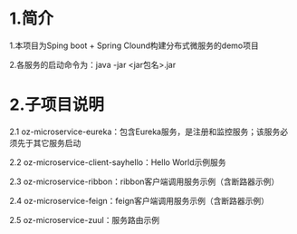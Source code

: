 1.简介
==
1.本项目为Sping boot + Spring Clound构建分布式微服务的demo项目

2.各服务的启动命令为：java -jar <jar包名>.jar

2.子项目说明
==
2.1 oz-microservice-eureka：包含Eureka服务，是注册和监控服务；该服务必须先于其它服务启动
    
2.2 oz-microservice-client-sayhello：Hello World示例服务

2.3 oz-microservice-ribbon：ribbon客户端调用服务示例（含断路器示例）

2.4 oz-microservice-feign：feign客户端调用服务示例（含断路器示例）

2.5 oz-microservice-zuul：服务路由示例